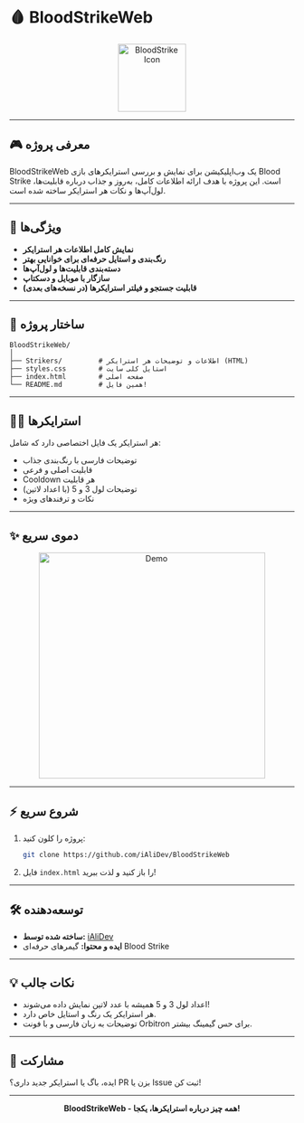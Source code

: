 # 🩸 BloodStrikeWeb

<div align="center">
  <img src="https://cdn-icons-png.flaticon.com/512/3135/3135715.png" width="120" alt="BloodStrike Icon" />
</div>

---

## 🎮 معرفی پروژه

BloodStrikeWeb یک وب‌اپلیکیشن برای نمایش و بررسی استرایکرهای بازی Blood Strike است. این پروژه با هدف ارائه اطلاعات کامل، به‌روز و جذاب درباره قابلیت‌ها، لول‌آپ‌ها و نکات هر استرایکر ساخته شده است.

---

## 🚀 ویژگی‌ها

- **نمایش کامل اطلاعات هر استرایکر**
- **رنگ‌بندی و استایل حرفه‌ای برای خوانایی بهتر**
- **دسته‌بندی قابلیت‌ها و لول‌آپ‌ها**
- **سازگار با موبایل و دسکتاپ**
- **قابلیت جستجو و فیلتر استرایکرها (در نسخه‌های بعدی)**

---

## 🧩 ساختار پروژه

```
BloodStrikeWeb/
│
├── Strikers/         # اطلاعات و توضیحات هر استرایکر (HTML)
├── styles.css        # استایل کلی سایت
├── index.html        # صفحه اصلی
└── README.md         # همین فایل!
```

---

## 🦸‍♂️ استرایکرها

هر استرایکر یک فایل اختصاصی دارد که شامل:
- توضیحات فارسی با رنگ‌بندی جذاب
- قابلیت اصلی و فرعی
- Cooldown هر قابلیت
- توضیحات لول 3 و 5 (با اعداد لاتین)
- نکات و ترفندهای ویژه

---

## ✨ دموی سریع

<div align="center">
  <img src="https://media3.giphy.com/media/v1.Y2lkPTc5MGI3NjExbzd6cjhubWtpdXg5dGI0anJsMmZ5Z2ltczJucWdzODlrZzQ5NXVlOSZlcD12MV9pbnRlcm5hbF9naWZfYnlfaWQmY3Q9Zw/KGhpQ5NMoWKQurlHwI/giphy.gif" width="400" alt="Demo" />
</div>

---

## ⚡ شروع سریع

1. پروژه را کلون کنید:
   ```bash
   git clone https://github.com/iAliDev/BloodStrikeWeb
   ```
2. فایل `index.html` را باز کنید و لذت ببرید!

---

## 🛠 توسعه‌دهنده

- **ساخته شده توسط:** [iAliDev](https://github.com/iAliDev)
- **ایده و محتوا:** گیمرهای حرفه‌ای Blood Strike

---

## 💡 نکات جالب

- اعداد لول 3 و 5 همیشه با عدد لاتین نمایش داده می‌شوند!
- هر استرایکر یک رنگ و استایل خاص دارد.
- توضیحات به زبان فارسی و با فونت Orbitron برای حس گیمینگ بیشتر.

---

## 📢 مشارکت

ایده، باگ یا استرایکر جدید داری؟ PR بزن یا Issue ثبت کن!

---

<div align="center">
  <b>BloodStrikeWeb - همه چیز درباره استرایکرها، یکجا!</b>
</div>

